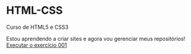 # HTML-CSS
 Curso de HTML5 e CSS3

Estou aprendendo a criar sites e agora vou gerenciar meus repositórios!
<a href="https://osvaldoamorim2020.github.io/HTML-CSS/Exercícios/Ex001/idex.html">Executar o exercício 001</a>


